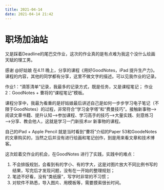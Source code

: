 ```yaml
---
title: 2021-04-14
date: 2021-04-14 21:42
---
```



# 职场加油站
又是踩着Deadline的尾巴交作业，这次的作业真的是有点难为我这个没什么绘画天赋的理工男。

感谢 @好姑娘 在4.11 晚上，分享的课程《用好GoodNotes，iPad 提升生产力》。
课程的内容，其他的同学都有分享，这里不做文字的描述。可以见我作业的记录。

作业1：“滴答清单”记录，我最多的记录方式，既是任务，又是课程笔记；
作业2：GoodNotes + 曹将的“课程笔记”模板。

课程分享中，我最为看重的是好姑娘最后讲述自己是如何一步步学习电子笔记（不限于GoodNotes）的过程，非常符合“学习金字塔”和“费曼技巧”。接触新事物——>阅读文章书籍、提升认知——>参加课程、学习高手的技巧——>大量实践、刻意练习——>分享、教会他人，这就是学习一门新技术or 新事物的课程。

自己的iPad + Apple Pencil 就是当时看到“曹将”介绍的Paper 53和GoodeNotes的文章购买的，当然之后并没有进行绘画和笔记创作，到是用来看文章和技术博客。

这次趁着交作业的机会，在GoodNotes 进行了实践，实践中的难点：
1. 不会排版规划，会看到有的字小、有的字大，这是对图片放大不同比例书写的结果，写完后才发现问题，没有在一开始的整理规划；
2. 笔迹不好看，没有“类纸膜”，写字时非常的不习惯；
3. 对软件不熟悉，导入图片、用模板等，需要摸索很长时间。

